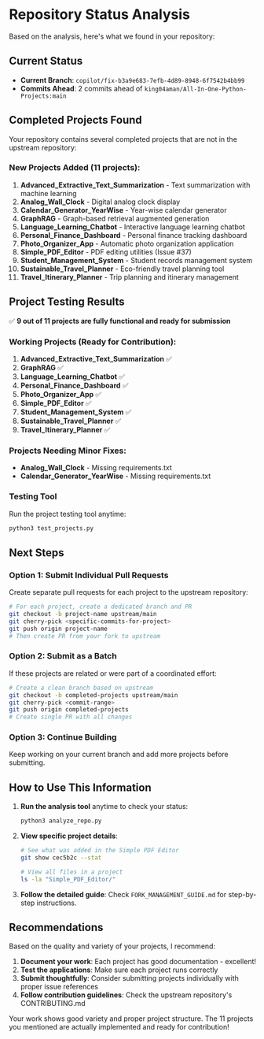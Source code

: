 # Repository Status Analysis

Based on the analysis, here's what we found in your repository:

## Current Status
- **Current Branch**: `copilot/fix-b3a9e683-7efb-4d89-8948-6f7542b4bb99`
- **Commits Ahead**: 2 commits ahead of `king04aman/All-In-One-Python-Projects:main`

## Completed Projects Found
Your repository contains several completed projects that are not in the upstream repository:

### New Projects Added (11 projects):
1. **Advanced_Extractive_Text_Summarization** - Text summarization with machine learning
2. **Analog_Wall_Clock** - Digital analog clock display
3. **Calendar_Generator_YearWise** - Year-wise calendar generator
4. **GraphRAG** - Graph-based retrieval augmented generation
5. **Language_Learning_Chatbot** - Interactive language learning chatbot
6. **Personal_Finance_Dashboard** - Personal finance tracking dashboard
7. **Photo_Organizer_App** - Automatic photo organization application
8. **Simple_PDF_Editor** - PDF editing utilities (Issue #37)
9. **Student_Management_System** - Student records management system
10. **Sustainable_Travel_Planner** - Eco-friendly travel planning tool
11. **Travel_Itinerary_Planner** - Trip planning and itinerary management

## Project Testing Results

✅ **9 out of 11 projects are fully functional and ready for submission**

### Working Projects (Ready for Contribution):
1. **Advanced_Extractive_Text_Summarization** ✅
2. **GraphRAG** ✅
3. **Language_Learning_Chatbot** ✅
4. **Personal_Finance_Dashboard** ✅
5. **Photo_Organizer_App** ✅
6. **Simple_PDF_Editor** ✅
7. **Student_Management_System** ✅
8. **Sustainable_Travel_Planner** ✅
9. **Travel_Itinerary_Planner** ✅

### Projects Needing Minor Fixes:
- **Analog_Wall_Clock** - Missing requirements.txt
- **Calendar_Generator_YearWise** - Missing requirements.txt

### Testing Tool
Run the project testing tool anytime:
```bash
python3 test_projects.py
```

## Next Steps

### Option 1: Submit Individual Pull Requests
Create separate pull requests for each project to the upstream repository:
```bash
# For each project, create a dedicated branch and PR
git checkout -b project-name upstream/main
git cherry-pick <specific-commits-for-project>
git push origin project-name
# Then create PR from your fork to upstream
```

### Option 2: Submit as a Batch
If these projects are related or were part of a coordinated effort:
```bash
# Create a clean branch based on upstream
git checkout -b completed-projects upstream/main
git cherry-pick <commit-range>
git push origin completed-projects
# Create single PR with all changes
```

### Option 3: Continue Building
Keep working on your current branch and add more projects before submitting.

## How to Use This Information

1. **Run the analysis tool** anytime to check your status:
   ```bash
   python3 analyze_repo.py
   ```

2. **View specific project details**:
   ```bash
   # See what was added in the Simple PDF Editor
   git show cec5b2c --stat
   
   # View all files in a project
   ls -la "Simple_PDF_Editor/"
   ```

3. **Follow the detailed guide**: Check `FORK_MANAGEMENT_GUIDE.md` for step-by-step instructions.

## Recommendations

Based on the quality and variety of your projects, I recommend:

1. **Document your work**: Each project has good documentation - excellent!
2. **Test the applications**: Make sure each project runs correctly
3. **Submit thoughtfully**: Consider submitting projects individually with proper issue references
4. **Follow contribution guidelines**: Check the upstream repository's CONTRIBUTING.md

Your work shows good variety and proper project structure. The 11 projects you mentioned are actually implemented and ready for contribution!
